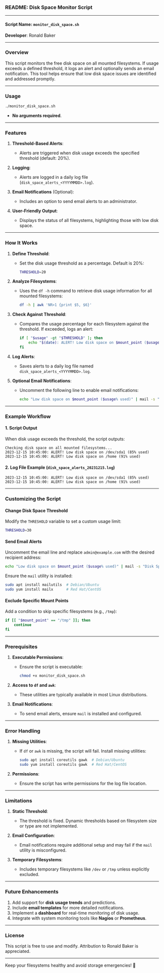### **README: Disk Space Monitor Script**

---

#### **Script Name**: `monitor_disk_space.sh`  
**Developer**: Ronald Baker  

---

### **Overview**
This script monitors the free disk space on all mounted filesystems. If usage exceeds a defined threshold, it logs an alert and optionally sends an email notification. This tool helps ensure that low disk space issues are identified and addressed promptly.

---

### **Usage**
```bash
./monitor_disk_space.sh
```

- **No arguments required**.  

---

### **Features**
1. **Threshold-Based Alerts**:
   - Alerts are triggered when disk usage exceeds the specified threshold (default: 20%).

2. **Logging**:
   - Alerts are logged in a daily log file (`disk_space_alerts_<YYYYMMDD>.log`).

3. **Email Notifications** (Optional):
   - Includes an option to send email alerts to an administrator.

4. **User-Friendly Output**:
   - Displays the status of all filesystems, highlighting those with low disk space.

---

### **How It Works**
1. **Define Threshold**:
   - Set the disk usage threshold as a percentage. Default is 20%:
     ```bash
     THRESHOLD=20
     ```

2. **Analyze Filesystems**:
   - Uses the `df -h` command to retrieve disk usage information for all mounted filesystems:
     ```bash
     df -h | awk 'NR>1 {print $5, $6}'
     ```

3. **Check Against Threshold**:
   - Compares the usage percentage for each filesystem against the threshold. If exceeded, logs an alert:
     ```bash
     if [ "$usage" -gt "$THRESHOLD" ]; then
         echo "$(date): ALERT! Low disk space on $mount_point ($usage% used)" | tee -a "$ALERT_LOG"
     fi
     ```

4. **Log Alerts**:
   - Saves alerts to a daily log file named `disk_space_alerts_<YYYYMMDD>.log`.

5. **Optional Email Notifications**:
   - Uncomment the following line to enable email notifications:
     ```bash
     echo "Low disk space on $mount_point ($usage% used)" | mail -s "Disk Space Alert" admin@example.com
     ```

---

### **Example Workflow**

#### **1. Script Output**
When disk usage exceeds the threshold, the script outputs:
```
Checking disk space on all mounted filesystems...
2023-12-15 10:45:00: ALERT! Low disk space on /dev/sda1 (85% used)
2023-12-15 10:45:00: ALERT! Low disk space on /home (91% used)
```

#### **2. Log File Example (`disk_space_alerts_20231215.log`)**
```
2023-12-15 10:45:00: ALERT! Low disk space on /dev/sda1 (85% used)
2023-12-15 10:45:00: ALERT! Low disk space on /home (91% used)
```

---

### **Customizing the Script**

#### **Change Disk Space Threshold**
Modify the `THRESHOLD` variable to set a custom usage limit:
```bash
THRESHOLD=30
```

#### **Send Email Alerts**
Uncomment the email line and replace `admin@example.com` with the desired recipient address:
```bash
echo "Low disk space on $mount_point ($usage% used)" | mail -s "Disk Space Alert" admin@example.com
```
Ensure the `mail` utility is installed:
```bash
sudo apt install mailutils  # Debian/Ubuntu
sudo yum install mailx      # Red Hat/CentOS
```

#### **Exclude Specific Mount Points**
Add a condition to skip specific filesystems (e.g., `/tmp`):
```bash
if [[ "$mount_point" == "/tmp" ]]; then
    continue
fi
```

---

### **Prerequisites**
1. **Executable Permissions**:
   - Ensure the script is executable:
     ```bash
     chmod +x monitor_disk_space.sh
     ```

2. **Access to `df` and `awk`**:
   - These utilities are typically available in most Linux distributions.

3. **Email Notifications**:
   - To send email alerts, ensure `mail` is installed and configured.

---

### **Error Handling**
1. **Missing Utilities**:
   - If `df` or `awk` is missing, the script will fail. Install missing utilities:
     ```bash
     sudo apt install coreutils gawk  # Debian/Ubuntu
     sudo yum install coreutils gawk  # Red Hat/CentOS
     ```

2. **Permissions**:
   - Ensure the script has write permissions for the log file location.

---

### **Limitations**
1. **Static Threshold**:
   - The threshold is fixed. Dynamic thresholds based on filesystem size or type are not implemented.

2. **Email Configuration**:
   - Email notifications require additional setup and may fail if the `mail` utility is misconfigured.

3. **Temporary Filesystems**:
   - Includes temporary filesystems like `/dev` or `/tmp` unless explicitly excluded.

---

### **Future Enhancements**
1. Add support for **disk usage trends** and predictions.
2. Include **email templates** for more detailed notifications.
3. Implement a **dashboard** for real-time monitoring of disk usage.
4. Integrate with system monitoring tools like **Nagios** or **Prometheus**.

---

### **License**
This script is free to use and modify. Attribution to Ronald Baker is appreciated.

---

Keep your filesystems healthy and avoid storage emergencies! 🚀